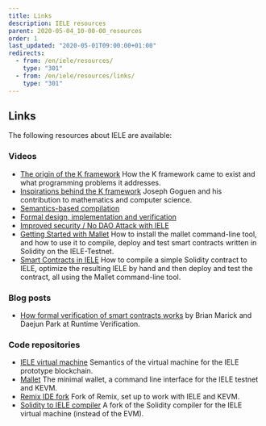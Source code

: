 ```yaml
---
title: Links
description: IELE resources
parent: 2020-05-04_10-00-00_resources
order: 1
last_updated: "2020-05-01T09:00:00+01:00"
redirects:
  - from: /en/iele/resources/
    type: "301"
  - from: /en/iele/resources/links/
    type: "301"
---
```

## Links

The following resources about IELE are available:

### Videos

* [The origin of the K framework](https://www.youtube.com/watch?v=Hq-hvaD6NSA) How the K framework came to exist and what programming problems it addresses.
* [Inspirations behind the K framework](https://www.youtube.com/watch?v=6utib2mqEIM) Joseph Goguen and his contribution to mathematics and computer science.
* [Semantics-based compilation](https://www.youtube.com/watch?v=x_xm69gd3fE)
* [Formal design, implementation and verification](https://www.youtube.com/watch?v=ip9ihbMI07U)
* [Improved security / No DAO Attack with IELE](https://www.youtube.com/watch?v=jz5gu4keU9U)
* [Getting Started with Mallet](https://www.youtube.com/watch?v=Tp4Z0RbjSa8) How to install the mallet command-line tool, and how to use it to compile, deploy and test smart contracts written in Solidity on the IELE-Testnet.
* [Smart Contracts in IELE](https://www.youtube.com/watch?v=Gi4Zrvu3bVE) How to compile a simple Solidity contract to IELE, optimize the resulting IELE by hand and then deploy and test the contract, all using the Mallet command-line tool.

### Blog posts

* [How formal verification of smart contracts works](https://runtimeverification.com/blog/how-formal-verification-of-smart-contracts-works/) by Brian Marick and Daejun Park at Runtime Verification.

### Code repositories

* [IELE virtual machine](https://github.com/runtimeverification/iele-semantics) Semantics of the virtual machine for the IELE prototype blockchain.
* [Mallet](https://github.com/input-output-hk/mallet) The minimal wallet, a command line interface for the IELE testnet and KEVM.
* [Remix IDE fork](https://github.com/input-output-hk/remix-ide) Fork of Remix, set up to work with IELE and KEVM.
* [Solidity to IELE compiler](https://github.com/runtimeverification/solidity) A fork of the Solidity compiler for the IELE virtual machine (instead of the EVM).
